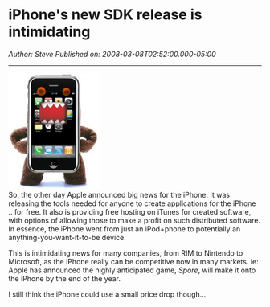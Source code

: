 # iPhone's new SDK release is intimidating

*Author: Steve*
*Published on: 2008-03-08T02:52:00.000-05:00*

---

[![](Image7.jpg)](http://bp1.blogger.com/_kfv2ADnjgQg/R9JJflODPVI/AAAAAAAAAzc/csTtDcHmZB8/s1600-h/Image7.jpg)  
So, the other day Apple announced big news for the iPhone. It was releasing the tools needed for anyone to create applications for the iPhone .. for free. It also is providing free hosting on iTunes for created software, with options of allowing those to make a profit on such distributed software. In essence, the iPhone went from just an iPod+phone to potentially an anything-you-want-it-to-be device.   
  
This is intimidating news for many companies, from RIM to Nintendo to Microsoft, as the iPhone really can be competitive now in many markets. ie: Apple has announced the highly anticipated game, *Spore*, will make it onto the iPhone by the end of the year.   
  
I still think the iPhone could use a small price drop though...